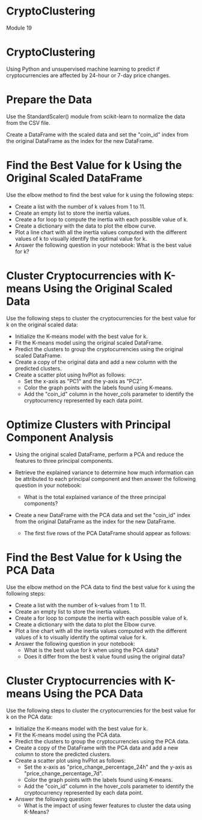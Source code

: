# CryptoClustering
Module 19

# CryptoClustering

Using Python and unsupervised machine learning to predict if cryptocurrencies are affected by 24-hour or 7-day price changes.

# Prepare the Data

Use the StandardScaler() module from scikit-learn to normalize the data from the CSV file.

Create a DataFrame with the scaled data and set the "coin_id" index from the original DataFrame as the index for the new DataFrame.



# Find the Best Value for k Using the Original Scaled DataFrame

Use the elbow method to find the best value for k using the following steps:
 - Create a list with the number of k values from 1 to 11.
 - Create an empty list to store the inertia values.
 - Create a for loop to compute the inertia with each possible value of k.
 - Create a dictionary with the data to plot the elbow curve.
 - Plot a line chart with all the inertia values computed with the different values of k to visually identify the optimal value for k.
 - Answer the following question in your notebook: What is the best value for k?

# Cluster Cryptocurrencies with K-means Using the Original Scaled Data

Use the following steps to cluster the cryptocurrencies for the best value for k on the original scaled data:
- Initialize the K-means model with the best value for k.
- Fit the K-means model using the original scaled DataFrame.
- Predict the clusters to group the cryptocurrencies using the original scaled DataFrame.
- Create a copy of the original data and add a new column with the predicted clusters.
- Create a scatter plot using hvPlot as follows:
   - Set the x-axis as "PC1" and the y-axis as "PC2".
   - Color the graph points with the labels found using K-means.
   - Add the "coin_id" column in the hover_cols parameter to identify the cryptocurrency represented by each data point.
# Optimize Clusters with Principal Component Analysis

  - Using the original scaled DataFrame, perform a PCA and reduce the features to three principal components.

  - Retrieve the explained variance to determine how much information can be attributed to each principal component and then answer the following question in your notebook:
      - What is the total explained variance of the three principal components?

  - Create a new DataFrame with the PCA data and set the "coin_id" index from the original DataFrame as the index for the new DataFrame.
       - The first five rows of the PCA DataFrame should appear as follows:
   

# Find the Best Value for k Using the PCA Data

Use the elbow method on the PCA data to find the best value for k using the following steps:
 - Create a list with the number of k-values from 1 to 11.
 - Create an empty list to store the inertia values.
 - Create a for loop to compute the inertia with each possible value of k.
 - Create a dictionary with the data to plot the Elbow curve.
 - Plot a line chart with all the inertia values computed with the different values of k to visually identify the optimal value for k.
 - Answer the following question in your notebook:
    - What is the best value for k when using the PCA data?
    - Does it differ from the best k value found using the original data?
  
# Cluster Cryptocurrencies with K-means Using the PCA Data

Use the following steps to cluster the cryptocurrencies for the best value for k on the PCA data:
 - Initialize the K-means model with the best value for k.
 - Fit the K-means model using the PCA data.
 - Predict the clusters to group the cryptocurrencies using the PCA data.
 - Create a copy of the DataFrame with the PCA data and add a new column to store the predicted clusters.
 - Create a scatter plot using hvPlot as follows:
    - Set the x-axis as "price_change_percentage_24h" and the y-axis as "price_change_percentage_7d".
    - Color the graph points with the labels found using K-means.
    - Add the "coin_id" column in the hover_cols parameter to identify the cryptocurrency represented by each data point.
  - Answer the following question:
    - What is the impact of using fewer features to cluster the data using K-Means?
   

